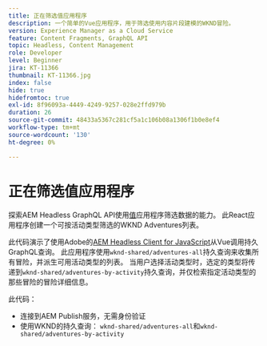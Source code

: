 ```yaml
---
title: 正在筛选值应用程序
description: 一个简单的Vue应用程序，用于筛选使用内容片段建模的WKND冒险。
version: Experience Manager as a Cloud Service
feature: Content Fragments, GraphQL API
topic: Headless, Content Management
role: Developer
level: Beginner
jira: KT-11366
thumbnail: KT-11366.jpg
index: false
hide: true
hidefromtoc: true
exl-id: 8f96093a-4449-4249-9257-028e2ffd979b
duration: 26
source-git-commit: 48433a5367c281cf5a1c106b08a1306f1b0e8ef4
workflow-type: tm+mt
source-wordcount: '130'
ht-degree: 0%

---
```


# 正在筛选值应用程序

探索AEM Headless GraphQL API使用[值](https://vuejs.org/)应用程序筛选数据的能力。 此React应用程序创建一个可按活动类型筛选的WKND Adventures列表。

此代码演示了使用Adobe的[AEM Headless Client for JavaScript](https://github.com/adobe/aem-headless-client-js/blob/main/api-reference.md)从Vue调用持久GraphQL查询。 此应用程序使用`wknd-shared/adventures-all`持久查询来收集所有冒险，并派生可用活动类型的列表。 当用户选择活动类型时，选定的类型将传递到`wknd-shared/adventures-by-activity`持久查询，并仅检索指定活动类型的那些冒险的冒险详细信息。

此代码：

+ 连接到AEM Publish服务，无需身份验证
+ 使用WKND的持久查询： `wknd-shared/adventures-all`和`wknd-shared/adventures-by-activity`
